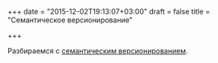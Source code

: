 +++
date = "2015-12-02T19:13:07+03:00"
draft = false
title = "Семантическое версионирование"

+++

<p>Разбираемся с <a href="https://blog.gopheracademy.com/advent-2015/semver/">семантическим версионированием</a>.</p>

